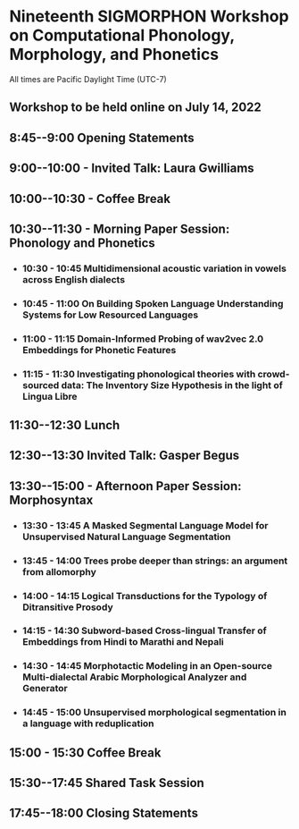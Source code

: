 # Nineteenth SIGMORPHON Workshop on Computational Phonology, Morphology, and Phonetics
All times are Pacific Daylight Time (UTC-7)

## Workshop to be held online on July 14, 2022

## 8:45--9:00 Opening Statements


## 9:00--10:00 - Invited Talk: Laura Gwilliams

## 10:00--10:30 - Coffee Break

## 10:30--11:30 - Morning Paper Session: Phonology and Phonetics
  + ### 10:30 - 10:45   Multidimensional acoustic variation in vowels across English dialects
  + ### 10:45 - 11:00   On Building Spoken Language Understanding Systems for Low Resourced Languages
  + ### 11:00 - 11:15   Domain-Informed Probing of wav2vec 2.0 Embeddings for Phonetic Features
  + ### 11:15 - 11:30   Investigating phonological theories with crowd-sourced data: The Inventory Size Hypothesis in the light of Lingua Libre
## 11:30--12:30 Lunch


## 12:30--13:30 Invited Talk: Gasper Begus

## 13:30--15:00 - Afternoon Paper Session: Morphosyntax
  + ### 13:30 - 13:45   A Masked Segmental Language Model for Unsupervised Natural Language Segmentation
  + ### 13:45 - 14:00   Trees probe deeper than strings: an argument from allomorphy
  + ### 14:00 - 14:15   Logical Transductions for the Typology of Ditransitive Prosody
  + ### 14:15 - 14:30   Subword-based Cross-lingual Transfer of Embeddings from Hindi to Marathi and Nepali
  + ### 14:30 - 14:45   Morphotactic Modeling in an Open-source Multi-dialectal Arabic Morphological Analyzer and Generator
  + ### 14:45 - 15:00   Unsupervised morphological segmentation in a language with reduplication

## 15:00 - 15:30 Coffee Break


## 15:30--17:45 Shared Task Session

## 17:45--18:00 Closing Statements
